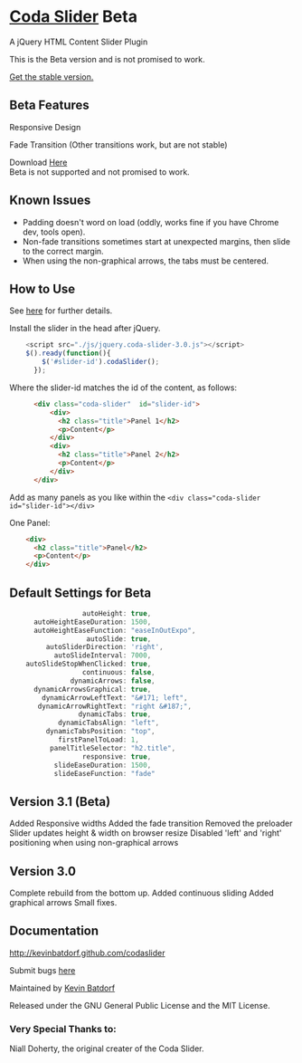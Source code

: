 [Coda Slider](http://kevinbatdorf.github.com/codaslider) Beta
============
A jQuery HTML Content Slider Plugin

This is the Beta version and is not promised to work. 

[Get the stable version.](https://github.com/KevinBatdorf/codaslider/tree/master)


Beta Features
-------------

Responsive Design  

Fade Transition (Other transitions work, but are not stable)

Download [Here](https://github.com/KevinBatdorf/codaslider/zipball/experimental)  
Beta is not supported and not promised to work.

Known Issues
------------

* Padding doesn't word on load (oddly, works fine if you have Chrome dev, tools open).
* Non-fade transitions sometimes start at unexpected margins, then slide to the correct margin.
* When using the non-graphical arrows, the tabs must be centered.

How to Use
-----------

See [here](http://kevinbatdorf.github.com/codaslider) for further details.

Install the slider in the head after jQuery.

```javascript
    <script src="./js/jquery.coda-slider-3.0.js"></script>  
    $().ready(function(){
        $('#slider-id').codaSlider();
      });
```

Where the slider-id matches the id of the content, as follows:

```html
      <div class="coda-slider"  id="slider-id">
          <div>
            <h2 class="title">Panel 1</h2>
            <p>Content</p>
          </div>
          <div>
            <h2 class="title">Panel 2</h2>
            <p>Content</p>
          </div>
      </div>
```

Add as many panels as you like within the `<div class="coda-slider id="slider-id"></div>`

One Panel:   
```html
    <div>
      <h2 class="title">Panel</h2>
      <p>Content</p>
    </div>
```

Default Settings for Beta
----------------
```javascript
                  autoHeight: true,
      autoHeightEaseDuration: 1500,
      autoHeightEaseFunction: "easeInOutExpo",
                   autoSlide: true,
         autoSliderDirection: 'right',
           autoSlideInterval: 7000,
    autoSlideStopWhenClicked: true,
                  continuous: false,
               dynamicArrows: false,
      dynamicArrowsGraphical: true,
        dynamicArrowLeftText: "&#171; left",
       dynamicArrowRightText: "right &#187;",
                 dynamicTabs: true,
            dynamicTabsAlign: "left",
         dynamicTabsPosition: "top",
            firstPanelToLoad: 1,
          panelTitleSelector: "h2.title",
                  responsive: true,
           slideEaseDuration: 1500,
           slideEaseFunction: "fade"
```

Version 3.1 (Beta)
------------------

Added Responsive widths
Added the fade transition
Removed the preloader
Slider updates height & width on browser resize
Disabled 'left' and 'right' positioning when using non-graphical arrows

Version 3.0
-------------

Complete rebuild from the bottom up.
Added continuous sliding
Added graphical arrows
Small fixes.


Documentation
-------------

http://kevinbatdorf.github.com/codaslider

Submit bugs [here](https://github.com/kevinbatdorf/codaslider/issues)

Maintained by [Kevin Batdorf](http://twitter.com/#!/kevinbatdorf)

Released under the GNU General Public License and the MIT License.

### Very Special Thanks to:
Niall Doherty, the original creater of the Coda Slider.

